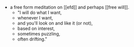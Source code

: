 - a free form meditation on [[efd]] and perhaps [[free will]].
	- "I will do what I want,
	- whenever I want,
	- and you'll look on and like it (or not),
	- based on interest,
	- sometimes puzzling,
	- often drifting."
